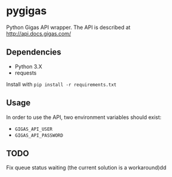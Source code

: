# pygigas

Python Gigas API wrapper. The API is described at http://api.docs.gigas.com/

## Dependencies

- Python 3.X
- requests

Install with `pip install -r requirements.txt`

## Usage

In order to use the API, two environment variables should exist:

- `GIGAS_API_USER`
- `GIGAS_API_PASSWORD`

## TODO
Fix queue status waiting (the current solution is a workaround)dd
